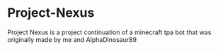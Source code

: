 # Project-Nexus
Project Nexus is a project continuation of a minecraft tpa bot that was originally made by me and AlphaDinosaur89
